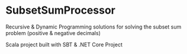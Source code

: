 # SubsetSumProcessor
Recursive &amp; Dynamic Programming solutions for solving the subset sum problem (positive &amp; negative decimals)

Scala project built with SBT & .NET Core Project
